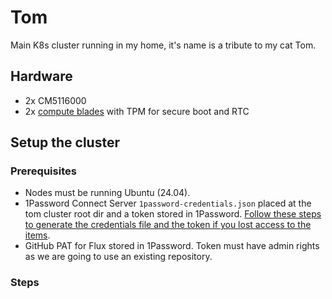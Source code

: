 # Tom

Main K8s cluster running in my home, it's name is a tribute to my cat Tom.

## Hardware
- 2x CM5116000
- 2x [compute blades](https://computeblade.com/) with TPM for secure boot and RTC

## Setup the cluster

### Prerequisites
- Nodes must be running Ubuntu (24.04).
- 1Password Connect Server `1password-credentials.json` placed at the tom cluster root dir and a token stored in 1Password. [Follow these steps to generate the credentials file and the token if you lost access to the items](https://developer.1password.com/docs/connect/get-started/).
- GitHub PAT for Flux stored in 1Password. Token must have admin rights as we are going to use an existing repository.

### Steps
